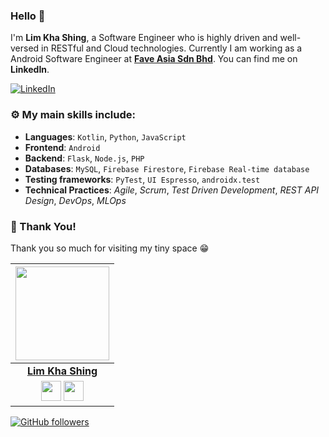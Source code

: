 ### Hello :wave:

I'm **Lim Kha Shing**, a Software Engineer who is highly driven and well-versed in RESTful and Cloud technologies.
Currently I am working as a Android Software Engineer at **[Fave Asia Sdn Bhd](https://myfave.com/)**. You can find me on **LinkedIn**.

 [![LinkedIn](https://img.shields.io/static/v1.svg?label=LinkedIn&message=@LimKhaShing&logo=linkedin&style=flat&color=blue)](https://www.linkedin.com/in/lim-kha-shing/)

### :gear: My main skills include:
- **Languages**: `Kotlin`, `Python`, `JavaScript`
- **Frontend**: `Android`
- **Backend**: `Flask`, `Node.js`, `PHP`
- **Databases**: `MySQL`, `Firebase Firestore`, `Firebase Real-time database`
- **Testing frameworks**: `PyTest`, `UI Espresso`, `androidx.test`
- **Technical Practices**: *Agile*, *Scrum*, *Test Driven Development*, *REST API Design*, *DevOps*, *MLOps*

### :hugs: Thank You!

Thank you so much for visiting my tiny space 😁

| <img src="https://avatars0.githubusercontent.com/u/30791939" width="150px " height="150px">                                
| :------------------------------------------------------------------------------------------------------------------------------------------------------------------------------------------------------------------------------------------------------------------------------------------------------------------------------------------: |
|**[Lim Kha Shing](https://github.com/limkhashing)**
| <a href="https://www.facebook.com/AhShing25"> <img src="https://cdn3.iconfinder.com/data/icons/social-icons-5/606/Facebook.png" width="32px" height="32px"></a> <a href="https://www.linkedin.com/in/lim-kha-shing/"><img src="https://cdn4.iconfinder.com/data/icons/social-messaging-ui-color-shapes-2-free/128/social-linkedin-circle-512.png" width="32px" height="32px"></a> |

[![GitHub followers](https://img.shields.io/github/followers/limkhashing.svg?label=Follow%20@limkhashing&style=social)](https://github.com/limkhashing/)
